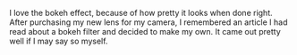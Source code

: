 I love the bokeh effect, because of how pretty it looks when done right. After purchasing my new lens for my camera, I remembered an article I had read about a bokeh filter and decided to make my own. It came out pretty well if I may say so myself. 